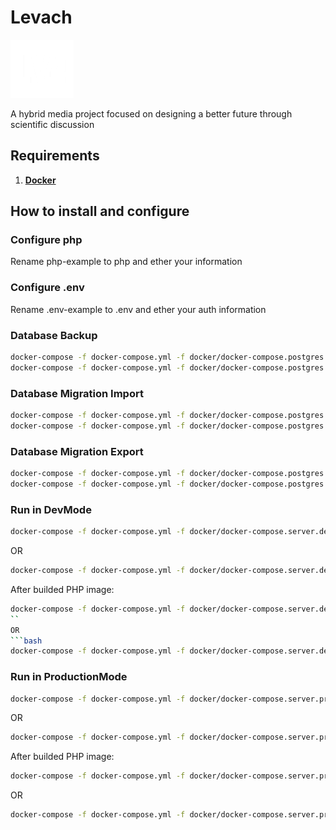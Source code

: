 # Levach

![](https://github.com/marxunion/levach/blob/main/frontend/src/assets/img/logo/logo.png?raw=true)

A hybrid media project focused on designing a better future through scientific discussion 

## Requirements

1. [**Docker**](https://www.docker.com/)

## How to install and configure

### Configure php
Rename php-example to php and ether your information

### Configure .env
Rename .env-example to .env and ether your auth information

### Database Backup
```bash
docker-compose -f docker-compose.yml -f docker/docker-compose.postgres.backup.yml up -d
docker-compose -f docker-compose.yml -f docker/docker-compose.postgres.backup.yml down
```

### Database Migration Import
```bash
docker-compose -f docker-compose.yml -f docker/docker-compose.postgres.migration.import.yml up -d
docker-compose -f docker-compose.yml -f docker/docker-compose.postgres.migration.import.yml down
```

### Database Migration Export
```bash
docker-compose -f docker-compose.yml -f docker/docker-compose.postgres.migration.export.yml up -d
docker-compose -f docker-compose.yml -f docker/docker-compose.postgres.migration.export.yml down
```

### Run in DevMode
```bash
docker-compose -f docker-compose.yml -f docker/docker-compose.server.dev.yml up --build
```
OR
```bash
docker-compose -f docker-compose.yml -f docker/docker-compose.server.dev.yml up --build -d
```

After builded PHP image:
```bash
docker-compose -f docker-compose.yml -f docker/docker-compose.server.dev.yml up
``
OR
```bash
docker-compose -f docker-compose.yml -f docker/docker-compose.server.dev.yml up -d
```

### Run in ProductionMode
```bash
docker-compose -f docker-compose.yml -f docker/docker-compose.server.prod.yml up --build
```
OR
```bash
docker-compose -f docker-compose.yml -f docker/docker-compose.server.prod.yml up --build -d
```

After builded PHP image:
```bash
docker-compose -f docker-compose.yml -f docker/docker-compose.server.prod.yml up
```
OR
```bash
docker-compose -f docker-compose.yml -f docker/docker-compose.server.prod.yml up -d
```